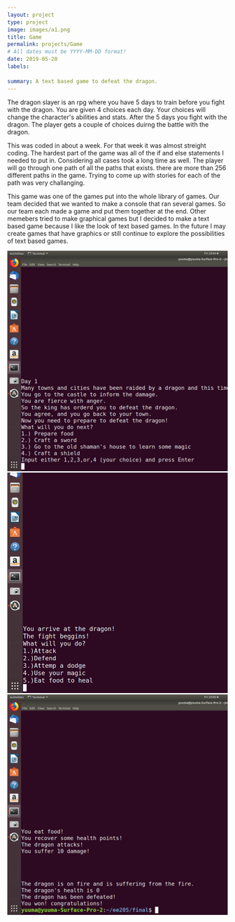 ```yaml
---
layout: project
type: project
image: images/a1.png
title: Game
permalink: projects/Game
# All dates must be YYYY-MM-DD format!
date: 2019-05-20
labels:
  
summary: A text based game to defeat the dragon. 
---
```




The dragon slayer is an rpg where you have 5 days to train before you fight with the dragon. You are given 4 choices each day. Your choices will change the character's abilities and stats. After the 5 days you fight with the dragon. The player gets a couple of choices duirng the battle with the dragon. 

This was coded in about a week. For that week it was almost streight coding. The hardest part of the game was all of the if and else statements I needed to put in. Considering all cases took a long time as well. The player will go through one path of all the paths that exists. there are more than 256 different paths in the game. Trying to come up with stories for each of the path was very challanging.  

This game was one of the games put into the whole library of games. Our team decided that we wanted to make a console that ran several games. So our team each made a game and put them together at the end. Other memebers tried to make graphical games but I decided to make a text based game because I like the look of text based games. In the future I may create games that have graphics or still continue to explore the possibilities of text based games. 
 
<img class="ui medium right floated rounded image" src="../images/a2.png">
<img class="ui medium right floated rounded image" src="../images/a3.png">
<img class="ui medium right floated rounded image" src="../images/a4.png">
